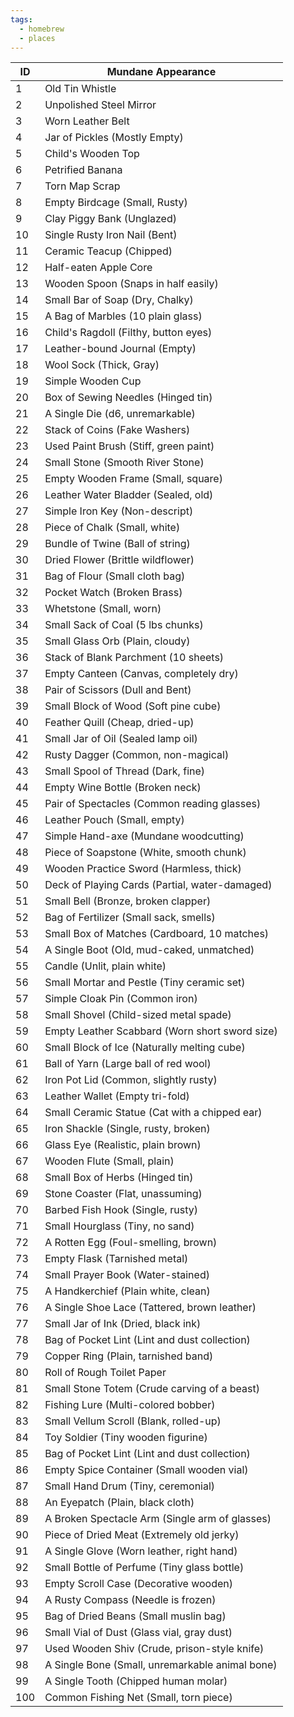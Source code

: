```yaml
---
tags:
  - homebrew
  - places
---
```

| **ID** | **Mundane Appearance**                          |
| ------ | ----------------------------------------------- |
| 1      | Old Tin Whistle                                 |
| 2      | Unpolished Steel Mirror                         |
| 3      | Worn Leather Belt                               |
| 4      | Jar of Pickles (Mostly Empty)                   |
| 5      | Child's Wooden Top                              |
| 6      | Petrified Banana                                |
| 7      | Torn Map Scrap                                  |
| 8      | Empty Birdcage (Small, Rusty)                   |
| 9      | Clay Piggy Bank (Unglazed)                      |
| 10     | Single Rusty Iron Nail (Bent)                   |
| 11     | Ceramic Teacup (Chipped)                        |
| 12     | Half-eaten Apple Core                           |
| 13     | Wooden Spoon (Snaps in half easily)             |
| 14     | Small Bar of Soap (Dry, Chalky)                 |
| 15     | A Bag of Marbles (10 plain glass)               |
| 16     | Child's Ragdoll (Filthy, button eyes)           |
| 17     | Leather-bound Journal (Empty)                   |
| 18     | Wool Sock (Thick, Gray)                         |
| 19     | Simple Wooden Cup                               |
| 20     | Box of Sewing Needles (Hinged tin)              |
| 21     | A Single Die (d6, unremarkable)                 |
| 22     | Stack of Coins (Fake Washers)                   |
| 23     | Used Paint Brush (Stiff, green paint)           |
| 24     | Small Stone (Smooth River Stone)                |
| 25     | Empty Wooden Frame (Small, square)              |
| 26     | Leather Water Bladder (Sealed, old)             |
| 27     | Simple Iron Key (Non-descript)                  |
| 28     | Piece of Chalk (Small, white)                   |
| 29     | Bundle of Twine (Ball of string)                |
| 30     | Dried Flower (Brittle wildflower)               |
| 31     | Bag of Flour (Small cloth bag)                  |
| 32     | Pocket Watch (Broken Brass)                     |
| 33     | Whetstone (Small, worn)                         |
| 34     | Small Sack of Coal (5 lbs chunks)               |
| 35     | Small Glass Orb (Plain, cloudy)                 |
| 36     | Stack of Blank Parchment (10 sheets)            |
| 37     | Empty Canteen (Canvas, completely dry)          |
| 38     | Pair of Scissors (Dull and Bent)                |
| 39     | Small Block of Wood (Soft pine cube)            |
| 40     | Feather Quill (Cheap, dried-up)                 |
| 41     | Small Jar of Oil (Sealed lamp oil)              |
| 42     | Rusty Dagger (Common, non-magical)              |
| 43     | Small Spool of Thread (Dark, fine)              |
| 44     | Empty Wine Bottle (Broken neck)                 |
| 45     | Pair of Spectacles (Common reading glasses)     |
| 46     | Leather Pouch (Small, empty)                    |
| 47     | Simple Hand-axe (Mundane woodcutting)           |
| 48     | Piece of Soapstone (White, smooth chunk)        |
| 49     | Wooden Practice Sword (Harmless, thick)         |
| 50     | Deck of Playing Cards (Partial, water-damaged)  |
| 51     | Small Bell (Bronze, broken clapper)             |
| 52     | Bag of Fertilizer (Small sack, smells)          |
| 53     | Small Box of Matches (Cardboard, 10 matches)    |
| 54     | A Single Boot (Old, mud-caked, unmatched)       |
| 55     | Candle (Unlit, plain white)                     |
| 56     | Small Mortar and Pestle (Tiny ceramic set)      |
| 57     | Simple Cloak Pin (Common iron)                  |
| 58     | Small Shovel (Child-sized metal spade)          |
| 59     | Empty Leather Scabbard (Worn short sword size)  |
| 60     | Small Block of Ice (Naturally melting cube)     |
| 61     | Ball of Yarn (Large ball of red wool)           |
| 62     | Iron Pot Lid (Common, slightly rusty)           |
| 63     | Leather Wallet (Empty tri-fold)                 |
| 64     | Small Ceramic Statue (Cat with a chipped ear)   |
| 65     | Iron Shackle (Single, rusty, broken)            |
| 66     | Glass Eye (Realistic, plain brown)              |
| 67     | Wooden Flute (Small, plain)                     |
| 68     | Small Box of Herbs (Hinged tin)                 |
| 69     | Stone Coaster (Flat, unassuming)                |
| 70     | Barbed Fish Hook (Single, rusty)                |
| 71     | Small Hourglass (Tiny, no sand)                 |
| 72     | A Rotten Egg (Foul-smelling, brown)             |
| 73     | Empty Flask (Tarnished metal)                   |
| 74     | Small Prayer Book (Water-stained)               |
| 75     | A Handkerchief (Plain white, clean)             |
| 76     | A Single Shoe Lace (Tattered, brown leather)    |
| 77     | Small Jar of Ink (Dried, black ink)             |
| 78     | Bag of Pocket Lint (Lint and dust collection)   |
| 79     | Copper Ring (Plain, tarnished band)             |
| 80     | Roll of Rough Toilet Paper                      |
| 81     | Small Stone Totem (Crude carving of a beast)    |
| 82     | Fishing Lure (Multi-colored bobber)             |
| 83     | Small Vellum Scroll (Blank, rolled-up)          |
| 84     | Toy Soldier (Tiny wooden figurine)              |
| 85     | Bag of Pocket Lint (Lint and dust collection)   |
| 86     | Empty Spice Container (Small wooden vial)       |
| 87     | Small Hand Drum (Tiny, ceremonial)              |
| 88     | An Eyepatch (Plain, black cloth)                |
| 89     | A Broken Spectacle Arm (Single arm of glasses)  |
| 90     | Piece of Dried Meat (Extremely old jerky)       |
| 91     | A Single Glove (Worn leather, right hand)       |
| 92     | Small Bottle of Perfume (Tiny glass bottle)     |
| 93     | Empty Scroll Case (Decorative wooden)           |
| 94     | A Rusty Compass (Needle is frozen)              |
| 95     | Bag of Dried Beans (Small muslin bag)           |
| 96     | Small Vial of Dust (Glass vial, gray dust)      |
| 97     | Used Wooden Shiv (Crude, prison-style knife)    |
| 98     | A Single Bone (Small, unremarkable animal bone) |
| 99     | A Single Tooth (Chipped human molar)            |
| 100    | Common Fishing Net (Small, torn piece)          |